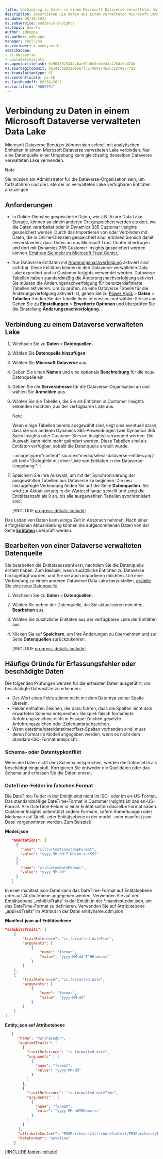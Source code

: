 ```yaml
---
title: Verbindung zu Daten in einem Microsoft Dataverse verwalteten Data Lake
description: Importieren Sie Daten aus einem verwalteten Microsoft Dataverse-Data Lake.
ms.date: 08/18/2022
ms.subservice: audience-insights
ms.topic: how-to
author: adkuppa
ms.author: adkuppa
manager: shellyha
ms.reviewer: v-wendysmith
searchScope:
- ci-dataverse
- customerInsights
ms.openlocfilehash: 0d9612525344c8ac99b6e3edfe33a426dc0a474b
ms.sourcegitcommit: be341cb69329e507f527409ac4636c18742777d2
ms.translationtype: HT
ms.contentlocale: de-DE
ms.lasthandoff: 09/30/2022
ms.locfileid: "9609794"
---
```

# <a name="connect-to-data-in-a-microsoft-dataverse-managed-data-lake"></a>Verbindung zu Daten in einem Microsoft Dataverse verwalteten Data Lake

Microsoft Dataverse Benutzer können sich schnell mit analytischen Einheiten in einem Microsoft Dataverse verwalteten Lake verbinden. Nur eine Datenquelle einer Umgebung kann gleichzeitig denselben Dataverse verwalteten Lake verwenden.

> [!NOTE]
> Sie müssen ein Administrator für die Dataverse-Organisation sein, um fortzufahren und die Liste der im verwalteten Lake verfügbaren Entitäten anzuzeigen.

## <a name="prerequisites"></a>Anforderungen

- In Online-Diensten gespeicherte Daten, wie z.B. Azure Data Lake Storage, können an einem anderen Ort gespeichert werden als dort, wo die Daten verarbeitet oder in Dynamics 365 Customer Insights gespeichert werden. Durch das Importieren von oder Verbinden mit Daten, die in Online-Diensten gespeichert sind, erklären Sie sich damit einverstanden, dass Daten an das Microsoft Trust Center übertragen und dort mit Dynamics 365 Customer Insights gespeichert werden können. [Erfahren Sie mehr im Microsoft Trust Center.](https://www.microsoft.com/trust-center).

- Nur Dataverse Entitäten mit [Änderungsnachverfolgung](/power-platform/admin/enable-change-tracking-control-data-synchronization) aktiviert sind sichtbar. Diese Entitäten können in den Dataverse-verwalteten Data Lake exportiert und in Customer Insights verwendet werden. Dataverse Tabellen haben standardmäßig die Änderungsnachverfolgung aktiviert. Sie müssen die Änderungsnachverfolgung für benutzerdefinierte Tabellen aktivieren. Um zu prüfen, ob eine Dataverse Tabelle für die Änderungsverfolgung aktiviert ist, gehen Sie zu [Power Apps](https://make.powerapps.com) > **Daten** > **Tabellen**. Finden Sie die Tabelle Ihres Interesses und wählen Sie sie aus. Gehen Sie zu **Einstellungen** > **Erweiterte Optionen** und überprüfen Sie die Einstellung **Änderungsnachverfolgung**.

## <a name="connect-to-a-dataverse-managed-lake"></a>Verbindung zu einem Dataverse verwalteten Lake

1. Wechseln Sie zu **Daten** > **Datenquellen**.

1. Wählen Sie **Datenquelle hinzufügen**.

1. Wählen Sie **Microsoft Dataverse** aus.

1. Geben Sie einen **Namen** und eine optionale **Beschreibung** für die neue Datenquelle ein.

1. Geben Sie die **Serveradresse** für die Dataverse-Organisation an und wählen Sie **Anmelden** aus.

1. Wählen Sie die Tabellen, die Sie als Entitäten in Customer Insights einbinden möchten, aus der verfügbaren Liste aus.

   > [!NOTE]
   > Wenn einige Tabellen bereits ausgewählt sind, liegt dies eventuell daran, dass sie von anderen Dynamics 365-Anwendungen (wie Dynamics 365 Sales Insights oder Customer Service Insights) verwendet werden. Die Auswahl kann nicht mehr geändert werden. Diese Tabellen sind als Entitäten verfügbar, sobald die Datenquelle erstellt wurde.

    :::image type="content" source="media/select-dataverse-entities.png" alt-text="Dialogfeld mit einer Liste von Entitäten in der Dataverse-Umgebung.":::

1. Speichern Sie Ihre Auswahl, um mit der Synchronisierung der ausgewählten Tabellen aus Dataverse zu beginnen. Die neu hinzugefügte Verbindung finden Sie auf der Seite **Datenquellen**. Sie wird zur Aktualisierung in die Warteschlange gestellt und zeigt die Entitätsanzahl als 0 an, bis alle ausgewählten Tabellen synchronisiert sind.

   [!INCLUDE [progress-details-include](includes/progress-details-pane.md)]

Das Laden von Daten kann einige Zeit in Anspruch nehmen. Nach einer erfolgreichen Aktualisierung können die aufgenommenen Daten von der Seite [**Entitäten**](entities.md) überprüft werden.

## <a name="edit-a-dataverse-managed-lake-data-source"></a>Bearbeiten von einer Dataverse verwalteten Datenquelle

Sie bearbeiten die Entitätsauswahl erst, nachdem Sie die Datenquelle erstellt haben. Zum Beispiel, wenn zusätzliche Entitäten zu Dataverse hinzugefügt wurden, und Sie sie auch importieren möchten.
Um eine Verbindung zu einem anderen Dataverse Data Lake herzustellen, [erstelle Sie eine neue Datenquelle](#connect-to-a-dataverse-managed-lake).

1. Wechseln Sie zu **Daten** > **Datenquellen**.

1. Wählen Sie neben der Datenquelle, die Sie aktualisieren möchten, **Bearbeiten** aus.

1. Wählen Sie zusätzliche Entitäten aus der verfügbaren Liste der Entitäten aus.

1. Klicken Sie auf **Speichern**, um Ihre Änderungen zu übernehmen und zur Seite **Datenquellen** zurückzukehren.

   [!INCLUDE [progress-details-include](includes/progress-details-pane.md)]

## <a name="common-reasons-for-ingestion-errors-or-corrupted-data"></a>Häufige Gründe für Erfassungsfehler oder beschädigte Daten

Die folgenden Prüfungen werden für die erfassten Daten ausgeführt, um beschädigte Datensätze zu erkennen:

- Der Wert eines Felds stimmt nicht mit dem Datentyp seiner Spalte überein.
- Felder enthalten Zeichen, die dazu führen, dass die Spalten nicht dem erwarteten Schema entsprechen. Beispiel: falsch formatierte Anführungszeichen, nicht in Escape-Zeichen gesetzte Anführungszeichen oder Zeilenumbruchzeichen.
- Wenn datetime/date/datetimeoffset-Spalten vorhanden sind, muss deren Format im Modell angegeben werden, wenn es nicht dem Standard-ISO-Format entspricht.

### <a name="schema-or-data-type-mismatch"></a>Schema- oder Datentypkonflikt

Wenn die Daten nicht dem Schema entsprechen, werden die Datensätze als beschädigt eingestuft. Korrigieren Sie entweder die Quelldaten oder das Schema und erfassen Sie die Daten erneut.

### <a name="datetime-fields-in-the-wrong-format"></a>DateTime-Felder im falschen Format

Die DateTime-Felder in der Entität sind nicht im ISO- oder im en-US-Format. Das standardmäßige DateTime-Format in Customer Insights ist das en-US-Format. Alle DateTime-Felder in einer Entität sollten dasselbe Format haben. Customer Insights unterstützt andere Formate, sofern Anmerkungen oder Merkmale auf Quell- oder Entitätsebene in der model- oder manifest.json-Datei vorgenommen werden. Zum Beispiel:

**Model.json**

   ```json
      "annotations": [
        {
          "name": "ci:CustomTimestampFormat",
          "value": "yyyy-MM-dd'T'HH:mm:ss:SSS"
        },
        {
          "name": "ci:CustomDateFormat",
          "value": "yyyy-MM-dd"
        }
      ]   
   ```

  In einer manifest.json-Datei kann das DateTime-Format auf Entitätsebene oder auf Attributebene angegeben werden. Verwenden Sie auf der Entitätsebene „exhibitsTraits“ in der Entität in der *.manifest.cdm.json, um das DateTime-Format zu definieren. Verwenden Sie auf Attributebene „appliedTraits“ im Attribut in der Datei entityname.cdm.json.

**Manifest.json auf Entitätsebene**

```json
"exhibitsTraits": [
    {
        "traitReference": "is.formatted.dateTime",
        "arguments": [
            {
                "name": "format",
                "value": "yyyy-MM-dd'T'HH:mm:ss"
            }
        ]
    },
    {
        "traitReference": "is.formatted.date",
        "arguments": [
            {
                "name": "format",
                "value": "yyyy-MM-dd"
            }
        ]
    }
]
```

**Entity.json auf Attributebene**

```json
   {
      "name": "PurchasedOn",
      "appliedTraits": [
        {
          "traitReference": "is.formatted.date",
          "arguments" : [
            {
              "name": "format",
              "value": "yyyy-MM-dd"
            }
          ]
        },
        {
          "traitReference": "is.formatted.dateTime",
          "arguments" : [
            {
              "name": "format",
              "value": "yyyy-MM-ddTHH:mm:ss"
            }
          ]
        }
      ],
      "attributeContext": "POSPurchases/attributeContext/POSPurchases/PurchasedOn",
      "dataFormat": "DateTime"
    }
```

[!INCLUDE [footer-include](includes/footer-banner.md)]
